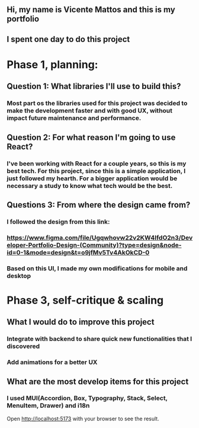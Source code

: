 ## Hi, my name is Vicente Mattos and this is my portfolio

## I spent one day to do this project

# Phase 1, planning:

## Question 1: What libraries I'll use to build this?

### Most part os the libraries used for this project was decided to make the development faster and with good UX, without impact future maintenance and performance.

## Question 2: For what reason I'm going to use React?

### I've been working with React for a couple years, so this is my best tech. For this project, since this is a simple application, I just followed my hearth. For a bigger application would be necessary a study to know what tech would be the best.

## Questions 3: From where the design came from?

### I followed the design from this link:

### https://www.figma.com/file/Ugqwhovw22v2KW4IfdO2n3/Developer-Portfolio-Design-(Community)?type=design&node-id=0-1&mode=design&t=o9jfMv5Tv4AkOkCD-0

### Based on this UI, I made my own modifications for mobile and desktop

# Phase 3, self-critique & scaling

## What I would do to improve this project

### Integrate with backend to share quick new functionalities that I discovered

### Add animations for a better UX

## What are the most develop items for this project

### I used MUI(Accordion, Box, Typography, Stack, Select, MenuItem, Drawer) and i18n

Open [http://localhost:5173](http://localhost:5173) with your browser to see the result.
